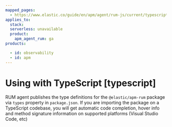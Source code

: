 ```yaml
---
mapped_pages:
  - https://www.elastic.co/guide/en/apm/agent/rum-js/current/typescript.html
applies_to:
  stack:
  serverless: unavailable
  product:
    apm_agent_rum: ga
products:

  - id: observability
  - id: apm
---
```


# Using with TypeScript [typescript]

RUM agent publishes the type definitions for the `@elastic/apm-rum` package via `types` property in `package.json`. If you are importing the package on a TypeScript codebase, you will get automatic code completion, hover info and method signature information on supported platforms (Visual Studio Code, etc)


